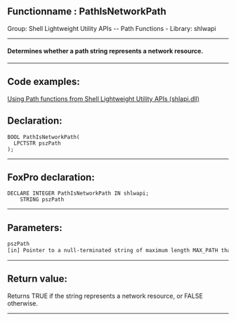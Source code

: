 <link rel="stylesheet" type="text/css" href="../../css/win32api.css">  
<link rel="stylesheet" href="https://cdnjs.cloudflare.com/ajax/libs/font-awesome/4.7.0/css/font-awesome.min.css">

## Functionname : PathIsNetworkPath
Group: Shell Lightweight Utility APIs -- Path Functions - Library: shlwapi    
***  


#### Determines whether a path string represents a network resource.
***  


## Code examples:
[Using Path functions from Shell Lightweight Utility APIs (shlapi.dll)](../../samples/sample_178.md)  

## Declaration:
```foxpro  
BOOL PathIsNetworkPath(
  LPCTSTR pszPath
);  
```  
***  


## FoxPro declaration:
```foxpro  
DECLARE INTEGER PathIsNetworkPath IN shlwapi;
	STRING pszPath  
```  
***  


## Parameters:
```txt  
pszPath
[in] Pointer to a null-terminated string of maximum length MAX_PATH that contains the path.  
```  
***  


## Return value:
Returns TRUE if the string represents a network resource, or FALSE otherwise.  
***  

